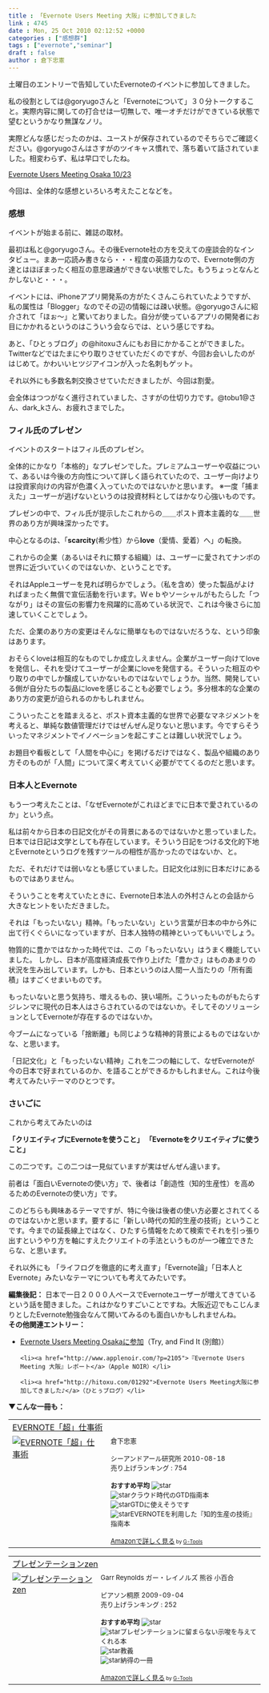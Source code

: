 ```yaml
---
title : 「Evernote Users Meeting 大阪」に参加してきました
link : 4745
date : Mon, 25 Oct 2010 02:12:52 +0000
categories : ["感想群"]
tags : ["evernote","seminar"]
draft : false
author : 倉下忠憲
---
```


土曜日のエントリーで告知していたEvernoteのイベントに参加してきました。

私の役割としては@goryugoさんと「Evernoteについて」３０分トークすること。実際内容に関しての打合せは一切無しで、唯一オチだけができている状態で望むというかなり無謀なノリ。

実際どんな感じだったのかは、ユーストが保存されているのでそちらでご確認ください。@goryugoさんはさすがのツイキャス慣れで、落ち着いて話されていました。相変わらず、私は早口でしたね。

<a href="http://www.ustream.tv/recorded/10367840">Evernote Users Meeting Osaka 10/23</a>

今回は、全体的な感想といろいろ考えたことなどを。

<h3>感想</h3>
イベントが始まる前に、雑誌の取材。

最初は私と@goryugoさん。その後Evernote社の方を交えての座談会的なインタビュー。まあ一応読み書きなら・・・程度の英語力なので、Evernote側の方達とはほぼまったく相互の意思疎通ができない状態でした。もうちょっとなんとかしないと・・・。

イベントには、iPhoneアプリ開発系の方がたくさんこられていたようですが、私の属性は「Blogger」なのでその辺の情報には疎い状態。@goryugoさんに紹介されて「ほぉ～」と驚いておりました。自分が使っているアプリの開発者にお目にかかれるというのはこういう会ならでは、という感じですね。

あと、「ひとぅブログ」の@hitoxuさんにもお目にかかることができました。Twitterなどではたまにやり取りさせていただくのですが、今回お会いしたのがはじめて。かわいいヒツジアイコンが入った名刺もゲット。

それ以外にも多数名刺交換させていただきましたが、今回は割愛。

会全体はつつがなく進行されていました、さすがの仕切り力です。@tobu1@さん、dark_kさん、お疲れさまでした。
<h3>フィル氏のプレゼン</h3>
イベントのスタートはフィル氏のプレゼン。

全体的にかなり「本格的」なプレゼンでした。プレミアムユーザーや収益について、あるいは今後の方向性について詳しく語られていたので、ユーザー向けよりは投資家向けの内容が色濃く入っていたのではないかと思います。
※一度「捕まえた」ユーザーが逃げないというのは投資材料としてはかなり心強いものです。

プレゼンの中で、フィル氏が提示したこれからの＿＿ポスト資本主義的な＿＿世界のあり方が興味深かったです。

中心となるのは、「<strong>scarcity</strong>(希少性）から<strong>love</strong>（愛情、愛着）へ」の転換。

これからの企業（あるいはそれに類する組織）は、ユーザーに愛されてナンボの世界に近づいていくのではないか、ということです。

それはAppleユーザーを見れば明らかでしょう。（私を含め）使った製品がよければまったく無償で宣伝活動を行います。Ｗｅｂやソーシャルがもたらした「つながり」はその宣伝の影響力を飛躍的に高めている状況で、これは今後さらに加速していくことでしょう。

ただ、企業のあり方の変更はそんなに簡単なものではないだろうな、という印象はあります。

おそらくloveは相互的なものでしか成立しえません。企業がユーザー向けてloveを発信し、それを受けてユーザーが企業にloveを発信する。そういった相互のやり取りの中でしか醸成していかないものではないでしょうか。当然、開発している側が自分たちの製品にloveを感じることも必要でしょう。多分根本的な企業のあり方の変更が迫られるのかもしれません。

こういったことを踏まえると、ポスト資本主義的な世界で必要なマネジメントを考えると、単純な数値管理だけではぜんぜん足りないと思います。今ですらそういったマネジメントでイノベーションを起こすことは難しい状況でしょう。

お題目や看板として「人間を中心に」を掲げるだけではなく、製品や組織のあり方そのものが「人間」について深く考えていく必要がでてくるのだと思います。
<h3>日本人とEvernote</h3>
もう一つ考えたことは、「なぜEvernoteがこれほどまでに日本で愛されているのか」という点。

私は前々から日本の日記文化がその背景にあるのではないかと思っていました。日本では日記は文学としても存在しています。そういう日記をつける文化的下地とEvernoteというログを残すツールの相性が高かったのではないか、と。

ただ、それだけでは弱いなとも感じていました。日記文化は別に日本だけにあるものではありません。

そういうことを考えていたときに、Evernote日本法人の外村さんとの会話から大きなヒントをいただきました。

それは「もったいない」精神。「もったいない」という言葉が日本の中から外に出て行くぐらいになっていますが、日本人独特の精神といってもいいでしょう。

物質的に豊かではなかった時代では、この「もったいない」はうまく機能していました。
しかし、日本が高度経済成長で作り上げた「豊かさ」はものあまりの状況を生み出しています。しかも、日本というのは人間一人当たりの「所有面積」はすごくせまいものです。

もったいないと思う気持ち、増えるもの、狭い場所。こういったものがもたらすジレンマに現代の日本人はさらされているのではないか。そしてそのソリューションとしてEvernoteが存在するのではないか。

今ブームになっている「捨断離」も同じような精神的背景によるものではないかな、と思います。

「日記文化」と「もったいない精神」これを二つの軸にして、なぜEvernoteが今の日本で好まれているのか、を語ることができるかもしれません。これは今後考えてみたいテーマのひとつです。
<h3>さいごに</h3>
これから考えてみたいのは

<strong>「クリエイティブにEvernoteを使うこと」
「Evernoteをクリエイティブに使うこと」</strong>

この二つです。この二つは一見似ていますが実はぜんぜん違います。

前者は「面白いEvernoteの使い方」で、後者は「創造性（知的生産性）を高めるためのEvernoteの使い方」です。

このどちらも興味あるテーマですが、特に今後は後者の使い方必要とされてくるのではないかと思います。要するに「新しい時代の知的生産の技術」ということです。今までの延長線上ではなく、ひたすら情報をためて検索でそれを引っ張り出すというやり方を軸にすえたクリエイトの手法というものが一つ確立できたらな、と思います。

それ以外にも
「ライフログを徹底的に考え直す」「Evernote論」「日本人とEvernote」みたいなテーマについても考えてみたいです。

<div class="column">
<strong>編集後記：</strong>
日本で一日２０００人ペースでEvernoteユーザーが増えてきているという話を聞きました。これはかなりすごいことですね。大阪近辺でもこじんまりとしたEvernote勉強会なんて開いてみるのも面白いかもしれませんね。

</div>
<strong>その他関連エントリー：</strong>
<ul>
	<li><a href="http://d.hatena.ne.jp/rice-addict-m/20101024/evernote_osaka">Evernote Users Meeting Osakaに参加</a>（Try, and Find It (別館)）</li>

	<li><a href="http://www.applenoir.com/?p=2105">『Evernote Users Meeting 大阪』レポート</a>（Apple NOIR）</li>

	<li><a href="http://hitoxu.com/01292">Evernote Users Meeting大阪に参加してきました♪</a>（ひとぅブログ）</li>
</ul>
<strong>
▼こんな一冊も：</strong>
<table  border="0" cellpadding="5"><tr><td colspan="2"><a href="http://www.amazon.co.jp/EVERNOTE%E3%80%8C%E8%B6%85%E3%80%8D%E4%BB%95%E4%BA%8B%E8%A1%93-%E5%80%89%E4%B8%8B%E5%BF%A0%E6%86%B2/dp/4863540728%3FSubscriptionId%3D15SMZCTB9V8NGR2TW082%26tag%3Drashita1000-22%26linkCode%3Dxm2%26camp%3D2025%26creative%3D165953%26creativeASIN%3D4863540728" target="_top">EVERNOTE「超」仕事術</a><img src="http://www.assoc-amazon.jp/e/ir?t=rashita1000-22&l=ur2&o=9" width="1" height="1" style="border: none;" alt="" /></td></tr><tr><td valign="top"><a href="http://www.amazon.co.jp/EVERNOTE%E3%80%8C%E8%B6%85%E3%80%8D%E4%BB%95%E4%BA%8B%E8%A1%93-%E5%80%89%E4%B8%8B%E5%BF%A0%E6%86%B2/dp/4863540728%3FSubscriptionId%3D15SMZCTB9V8NGR2TW082%26tag%3Drashita1000-22%26linkCode%3Dxm2%26camp%3D2025%26creative%3D165953%26creativeASIN%3D4863540728" target="_top"><img src="http://ecx.images-amazon.com/images/I/51zkZf06QlL._SL160_.jpg" border="0" alt="EVERNOTE「超」仕事術" /></a></td><td valign="top"><font size="-1">倉下忠憲 <br /><br />シーアンドアール研究所  2010-08-18<br />売り上げランキング : 754<br /><br /><strong>おすすめ平均  </strong><img src="http://g-images.amazon.com/images/G/01/detail/stars-4-0.gif" alt="star" /><br /><img src="http://g-images.amazon.com/images/G/01/detail/stars-3-0.gif" alt="star" />クラウド時代のGTD指南本<br /><img src="http://g-images.amazon.com/images/G/01/detail/stars-4-0.gif" alt="star" />GTDに使えそうです<br /><img src="http://g-images.amazon.com/images/G/01/detail/stars-5-0.gif" alt="star" />EVERNOTEを利用した『知的生産の技術』指南本<br /><br /><a href="http://www.amazon.co.jp/EVERNOTE%E3%80%8C%E8%B6%85%E3%80%8D%E4%BB%95%E4%BA%8B%E8%A1%93-%E5%80%89%E4%B8%8B%E5%BF%A0%E6%86%B2/dp/4863540728%3FSubscriptionId%3D15SMZCTB9V8NGR2TW082%26tag%3Drashita1000-22%26linkCode%3Dxm2%26camp%3D2025%26creative%3D165953%26creativeASIN%3D4863540728" target="_top">Amazonで詳しく見る</a></font><font size="-2"> by <a href="http://www.goodpic.com/mt/aws/index.html" >G-Tools</a></font></td></tr></table>

<table  border="0" cellpadding="5"><tr><td colspan="2"><a href="http://www.amazon.co.jp/%E3%83%97%E3%83%AC%E3%82%BC%E3%83%B3%E3%83%86%E3%83%BC%E3%82%B7%E3%83%A7%E3%83%B3zen-Garr-Reynolds/dp/4894713284%3FSubscriptionId%3D15SMZCTB9V8NGR2TW082%26tag%3Drashita1000-22%26linkCode%3Dxm2%26camp%3D2025%26creative%3D165953%26creativeASIN%3D4894713284" target="_top">プレゼンテーションzen</a><img src="http://www.assoc-amazon.jp/e/ir?t=rashita1000-22&l=ur2&o=9" width="1" height="1" style="border: none;" alt="" /></td></tr><tr><td valign="top"><a href="http://www.amazon.co.jp/%E3%83%97%E3%83%AC%E3%82%BC%E3%83%B3%E3%83%86%E3%83%BC%E3%82%B7%E3%83%A7%E3%83%B3zen-Garr-Reynolds/dp/4894713284%3FSubscriptionId%3D15SMZCTB9V8NGR2TW082%26tag%3Drashita1000-22%26linkCode%3Dxm2%26camp%3D2025%26creative%3D165953%26creativeASIN%3D4894713284" target="_top"><img src="http://ecx.images-amazon.com/images/I/413z-nHOErL._SL160_.jpg" border="0" alt="プレゼンテーションzen" /></a></td><td valign="top"><font size="-1">Garr Reynolds ガー・レイノルズ 熊谷 小百合 <br /><br />ピアソン桐原  2009-09-04<br />売り上げランキング : 252<br /><br /><strong>おすすめ平均  </strong><img src="http://g-images.amazon.com/images/G/01/detail/stars-4-5.gif" alt="star" /><br /><img src="http://g-images.amazon.com/images/G/01/detail/stars-5-0.gif" alt="star" />プレゼンテーションに留まらない示唆を与えてくれる本<br /><img src="http://g-images.amazon.com/images/G/01/detail/stars-5-0.gif" alt="star" />教義<br /><img src="http://g-images.amazon.com/images/G/01/detail/stars-5-0.gif" alt="star" />納得の一冊<br /><br /><a href="http://www.amazon.co.jp/%E3%83%97%E3%83%AC%E3%82%BC%E3%83%B3%E3%83%86%E3%83%BC%E3%82%B7%E3%83%A7%E3%83%B3zen-Garr-Reynolds/dp/4894713284%3FSubscriptionId%3D15SMZCTB9V8NGR2TW082%26tag%3Drashita1000-22%26linkCode%3Dxm2%26camp%3D2025%26creative%3D165953%26creativeASIN%3D4894713284" target="_top">Amazonで詳しく見る</a></font><font size="-2"> by <a href="http://www.goodpic.com/mt/aws/index.html" >G-Tools</a></font></td></tr></table>


